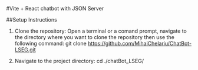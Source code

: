 #Vite + React chatbot with JSON Server

##Setup Instructions

1. Clone the repository:
   Open a terminal or a comand prompt, navigate to the directory where you want to clone the repository then use the following command: git clone https://github.com/MihaiChelariu/ChatBot-LSEG.git

2. Navigate to the project directory:
   cd ./chatBot_LSEG/
